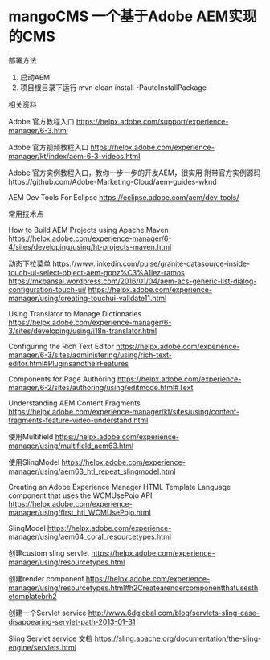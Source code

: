 # mangoCMS 一个基于Adobe AEM实现的CMS

部署方法
1. 启动AEM
2. 项目根目录下运行 mvn clean install -PautoInstallPackage


相关资料

Adobe 官方教程入口
https://helpx.adobe.com/support/experience-manager/6-3.html

Adobe 官方视频教程入口
https://helpx.adobe.com/experience-manager/kt/index/aem-6-3-videos.html

Adobe 官方实例教程入口，教你一步一步的开发AEM，很实用
附带官方实例源码https://github.com/Adobe-Marketing-Cloud/aem-guides-wknd

AEM Dev Tools For Eclipse https://eclipse.adobe.com/aem/dev-tools/

常用技术点

How to Build AEM Projects using Apache Maven
https://helpx.adobe.com/experience-manager/6-4/sites/developing/using/ht-projects-maven.html

动态下拉菜单
https://www.linkedin.com/pulse/granite-datasource-inside-touch-ui-select-object-aem-gonz%C3%A1lez-ramos
https://mkbansal.wordpress.com/2016/01/04/aem-acs-generic-list-dialog-configuration-touch-ui/
https://helpx.adobe.com/experience-manager/using/creating-touchui-validate11.html

Using Translator to Manage Dictionaries
https://helpx.adobe.com/experience-manager/6-3/sites/developing/using/i18n-translator.html

Configuring the Rich Text Editor
https://helpx.adobe.com/experience-manager/6-3/sites/administering/using/rich-text-editor.html#PluginsandtheirFeatures

Components for Page Authoring
https://helpx.adobe.com/experience-manager/6-2/sites/authoring/using/editmode.html#Text

Understanding AEM Content Fragments
https://helpx.adobe.com/experience-manager/kt/sites/using/content-fragments-feature-video-understand.html

使用Multifield
https://helpx.adobe.com/experience-manager/using/multifield_aem63.html

使用SlingModel
https://helpx.adobe.com/experience-manager/using/aem63_htl_repeat_slingmodel.html

Creating an Adobe Experience Manager HTML Template Language component that uses the WCMUsePojo API
https://helpx.adobe.com/experience-manager/using/first_htl_WCMUsePojo.html

SlingModel
https://helpx.adobe.com/experience-manager/using/aem64_coral_resourcetypes.html

创建custom sling servlet
https://helpx.adobe.com/experience-manager/using/resourcetypes.html

创建render component
https://helpx.adobe.com/experience-manager/using/resourcetypes.html#h2Createarendercomponentthatusesthetemplatebrh2

创建一个Servlet service
http://www.6dglobal.com/blog/servlets-sling-case-disappearing-servlet-path-2013-01-31

Sling Servlet service 文档
https://sling.apache.org/documentation/the-sling-engine/servlets.html

